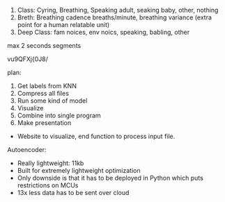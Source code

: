 1. Class: Cyring, Breathing, Speaking adult, seaking baby, other, nothing
2. Breth: Breathing cadence breaths/minute, breathing variance (extra point for a human relatable unit)
3. Deep Class: fam noices, env noics, speaking, babling, other

max 2 seconds segments

vu9QFXj{0J8/


plan:
1. Get labels from KNN
2. Compress all files
3. Run some kind of model
4. Visualize
5. Combine into single program
6. Make presentation

- Website to visualize, end function to process input file.


Autoencoder:
- Really lightweight: 11kb
- Built for extremely lightweight optimization
- Only downside is that it has to be deployed in Python which puts restrictions on MCUs
- 13x less data has to be sent over cloud
